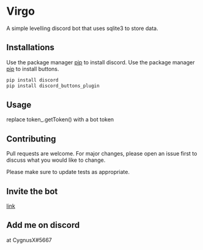 # Virgo

A simple levelling discord bot that uses sqlite3 to store data.

## Installations

Use the package manager [pip](https://pip.pypa.io/en/stable/) to install discord.
Use the package manager [pip](https://pip.pypa.io/en/stable/) to install buttons.

```bash
pip install discord
pip install discord_buttons_plugin
```

## Usage

replace token_.getToken() with a bot token

## Contributing
Pull requests are welcome. For major changes, please open an issue first to discuss what you would like to change.

Please make sure to update tests as appropriate.

## Invite the bot
[link](https://discord.com/api/oauth2/authorize?client_id=277588583693680640&permissions=8&scope=bot)

## Add me on discord
at CygnusX#5667
